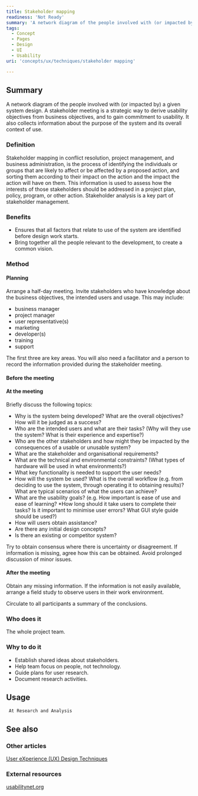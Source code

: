 ```yaml
---
title: Stakeholder mapping
readiness: 'Not Ready'
summary: 'A network diagram of the people involved with (or impacted by) a given system design. A stakeholder meeting is a strategic way to derive usability objectives from business objectives, and to gain commitment to usability. It also collects information about the purpose of the system and its overall context of use.'
tags:
  - Concept
  - Pages
  - Design
  - UI
  - Usability
uri: 'concepts/ux/techniques/stakeholder mapping'

---
```

## <span>Summary</span>

A network diagram of the people involved with (or impacted by) a given system design. A stakeholder meeting is a strategic way to derive usability objectives from business objectives, and to gain commitment to usability. It also collects information about the purpose of the system and its overall context of use.

### <span>Definition</span>

Stakeholder mapping in conflict resolution, project management, and business administration, is the process of identifying the individuals or groups that are likely to affect or be affected by a proposed action, and sorting them according to their impact on the action and the impact the action will have on them. This information is used to assess how the interests of those stakeholders should be addressed in a project plan, policy, program, or other action. Stakeholder analysis is a key part of stakeholder management.

### <span>Benefits</span>

-   Ensures that all factors that relate to use of the system are identified before design work starts.
-   Bring together all the people relevant to the development, to create a common vision.

### <span>Method</span>

#### <span>Planning</span>

Arrange a half-day meeting. Invite stakeholders who have knowledge about the business objectives, the intended users and usage. This may include:

-   business manager
-   project manager
-   user representative(s)
-   marketing
-   developer(s)
-   training
-   support

The first three are key areas. You will also need a facilitator and a person to record the information provided during the stakeholder meeting.

#### <span>Before the meeting</span>

#### <span>At the meeting</span>

Briefly discuss the following topics:

-   Why is the system being developed? What are the overall objectives? How will it be judged as a success?
-   Who are the intended users and what are their tasks? (Why will they use the system? What is their experience and expertise?)
-   Who are the other stakeholders and how might they be impacted by the consequences of a usable or unusable system?
-   What are the stakeholder and organisational requirements?
-   What are the technical and environmental constraints? (What types of hardware will be used in what environments?)
-   What key functionality is needed to support the user needs?
-   How will the system be used? What is the overall workflow (e.g. from deciding to use the system, through operating it to obtaining results)? What are typical scenarios of what the users can achieve?
-   What are the usability goals? (e.g. How important is ease of use and ease of learning? \*How long should it take users to complete their tasks? Is it important to minimise user errors? What GUI style guide should be used?)
-   How will users obtain assistance?
-   Are there any initial design concepts?
-   Is there an existing or competitor system?

Try to obtain consensus where there is uncertainty or disagreement. If information is missing, agree how this can be obtained. Avoid prolonged discussion of minor issues.

#### <span>After the meeting</span>

Obtain any missing information. If the information is not easily available, arrange a field study to observe users in their work environment.

Circulate to all participants a summary of the conclusions.

### <span>Who does it</span>

The whole project team.

### <span>Why to do it</span>

-   Establish shared ideas about stakeholders.
-   Help team focus on people, not technology.
-   Guide plans for user research.
-   Document research activities.

## <span>Usage</span>

     At Research and Analysis

## <span>See also</span>

### <span>Other articles</span>

[User eXperience (UX) Design Techniques](/concepts/ux/techniques)

### <span>External resources</span>

[usabilitynet.org](http://www.usabilitynet.org/tools/stakeholder.htm)